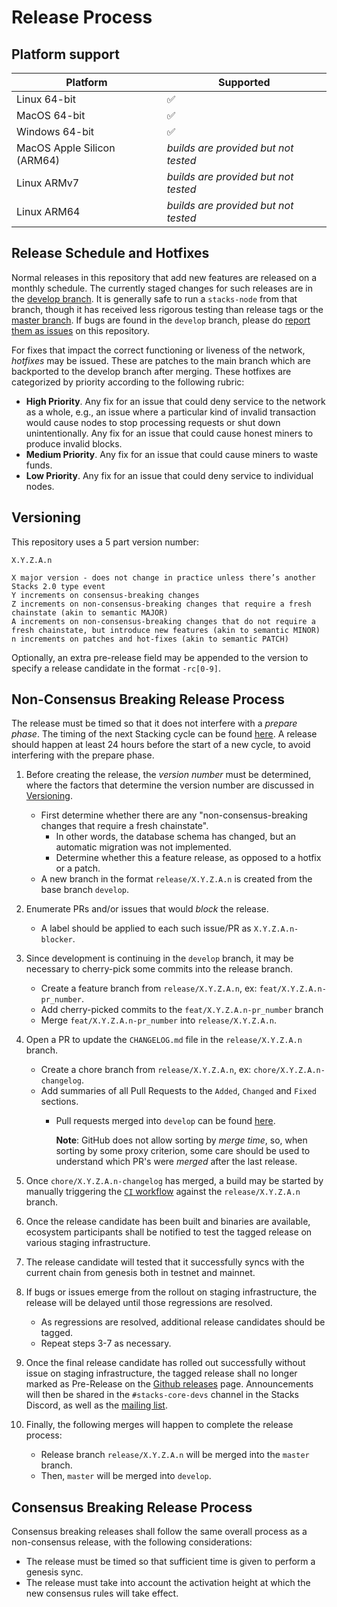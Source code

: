 # Release Process

## Platform support

| Platform                    | Supported                            |
| --------------------------- | ------------------------------------ |
| Linux 64-bit                | :white_check_mark:                   |
| MacOS 64-bit                | :white_check_mark:                   |
| Windows 64-bit              | :white_check_mark:                   |
| MacOS Apple Silicon (ARM64) | _builds are provided but not tested_ |
| Linux ARMv7                 | _builds are provided but not tested_ |
| Linux ARM64                 | _builds are provided but not tested_ |

## Release Schedule and Hotfixes

Normal releases in this repository that add new features are released on a monthly schedule.
The currently staged changes for such releases are in the [develop branch](https://github.com/stacks-network/stacks-core/tree/develop).
It is generally safe to run a `stacks-node` from that branch, though it has received less rigorous testing than release tags or the [master branch](https://github.com/stacks-network/stacks-core/tree/master).
If bugs are found in the `develop` branch, please do [report them as issues](https://github.com/stacks-network/stacks-core/issues) on this repository.

For fixes that impact the correct functioning or liveness of the network, _hotfixes_ may be issued.
These are patches to the main branch which are backported to the develop branch after merging.
These hotfixes are categorized by priority according to the following rubric:

- **High Priority**. Any fix for an issue that could deny service to the network as a whole, e.g., an issue where a particular kind of invalid transaction would cause nodes to stop processing requests or shut down unintentionally. Any fix for an issue that could cause honest miners to produce invalid blocks.
- **Medium Priority**. Any fix for an issue that could cause miners to waste funds.
- **Low Priority**. Any fix for an issue that could deny service to individual nodes.

## Versioning

This repository uses a 5 part version number:

```
X.Y.Z.A.n

X major version - does not change in practice unless there’s another Stacks 2.0 type event
Y increments on consensus-breaking changes
Z increments on non-consensus-breaking changes that require a fresh chainstate (akin to semantic MAJOR)
A increments on non-consensus-breaking changes that do not require a fresh chainstate, but introduce new features (akin to semantic MINOR)
n increments on patches and hot-fixes (akin to semantic PATCH)
```

Optionally, an extra pre-release field may be appended to the version to specify a release candidate in the format `-rc[0-9]`.

## Non-Consensus Breaking Release Process

The release must be timed so that it does not interfere with a _prepare phase_.
The timing of the next Stacking cycle can be found [here](https://stx.eco/dao/tools?tool=2).
A release should happen at least 24 hours before the start of a new cycle, to avoid interfering with the prepare phase.

1. Before creating the release, the _version number_ must be determined, where the factors that determine the version number are discussed in [Versioning](#versioning).

   - First determine whether there are any "non-consensus-breaking changes that require a fresh chainstate".
      - In other words, the database schema has changed, but an automatic migration was not implemented.
      - Determine whether this a feature release, as opposed to a hotfix or a patch.
   - A new branch in the format `release/X.Y.Z.A.n` is created from the base branch `develop`.

2. Enumerate PRs and/or issues that would _block_ the release.

   - A label should be applied to each such issue/PR as `X.Y.Z.A.n-blocker`.

3. Since development is continuing in the `develop` branch, it may be necessary to cherry-pick some commits into the release branch.

   - Create a feature branch from `release/X.Y.Z.A.n`, ex: `feat/X.Y.Z.A.n-pr_number`.
   - Add cherry-picked commits to the `feat/X.Y.Z.A.n-pr_number` branch
   - Merge `feat/X.Y.Z.A.n-pr_number` into `release/X.Y.Z.A.n`.

4. Open a PR to update the `CHANGELOG.md` file in the `release/X.Y.Z.A.n` branch.

   - Create a chore branch from `release/X.Y.Z.A.n`, ex: `chore/X.Y.Z.A.n-changelog`.
   - Add summaries of all Pull Requests to the `Added`, `Changed` and `Fixed` sections.
      - Pull requests merged into `develop` can be found [here](https://github.com/stacks-network/stacks-core/pulls?q=is%3Apr+is%3Aclosed+base%3Adevelop+sort%3Aupdated-desc).
        
        **Note**: GitHub does not allow sorting by _merge time_, so, when sorting by some proxy criterion, some care should be used to understand which PR's were _merged_ after the last release.

5. Once `chore/X.Y.Z.A.n-changelog` has merged, a build may be started by manually triggering the [`CI` workflow](../.github/workflows/ci.yml) against the `release/X.Y.Z.A.n` branch.

6. Once the release candidate has been built and binaries are available, ecosystem participants shall be notified to test the tagged release on various staging infrastructure.

7. The release candidate will tested that it successfully syncs with the current chain from genesis both in testnet and mainnet.

8. If bugs or issues emerge from the rollout on staging infrastructure, the release will be delayed until those regressions are resolved.

   - As regressions are resolved, additional release candidates should be tagged.
   - Repeat steps 3-7 as necessary.

9. Once the final release candidate has rolled out successfully without issue on staging infrastructure, the tagged release shall no longer marked as Pre-Release on the [Github releases](https://github.com/stacks-network/stacks-core/releases/) page.
   Announcements will then be shared in the `#stacks-core-devs` channel in the Stacks Discord, as well as the [mailing list](https://groups.google.com/a/stacks.org/g/announce).

10. Finally, the following merges will happen to complete the release process:
    - Release branch `release/X.Y.Z.A.n` will be merged into the `master` branch.
    - Then, `master` will be merged into `develop`.

## Consensus Breaking Release Process

Consensus breaking releases shall follow the same overall process as a non-consensus release, with the following considerations:

- The release must be timed so that sufficient time is given to perform a genesis sync.
- The release must take into account the activation height at which the new consensus rules will take effect.
